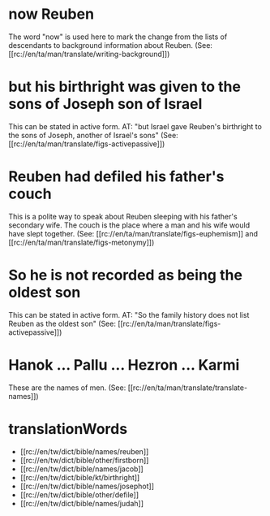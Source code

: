 # now Reuben

The word "now" is used here to mark the change from the lists of descendants to background information about Reuben. (See: [[rc://en/ta/man/translate/writing-background]])

# but his birthright was given to the sons of Joseph son of Israel

This can be stated in active form. AT: "but Israel gave Reuben's birthright to the sons of Joseph, another of Israel's sons" (See: [[rc://en/ta/man/translate/figs-activepassive]])

# Reuben had defiled his father's couch

This is a polite way to speak about Reuben sleeping with his father's secondary wife. The couch is the place where a man and his wife would have slept together. (See: [[rc://en/ta/man/translate/figs-euphemism]] and [[rc://en/ta/man/translate/figs-metonymy]])

# So he is not recorded as being the oldest son

This can be stated in active form. AT: "So the family history does not list Reuben as the oldest son" (See: [[rc://en/ta/man/translate/figs-activepassive]])

# Hanok ... Pallu ... Hezron ... Karmi

These are the names of men. (See: [[rc://en/ta/man/translate/translate-names]])

# translationWords

* [[rc://en/tw/dict/bible/names/reuben]]
* [[rc://en/tw/dict/bible/other/firstborn]]
* [[rc://en/tw/dict/bible/names/jacob]]
* [[rc://en/tw/dict/bible/kt/birthright]]
* [[rc://en/tw/dict/bible/names/josephot]]
* [[rc://en/tw/dict/bible/other/defile]]
* [[rc://en/tw/dict/bible/names/judah]]